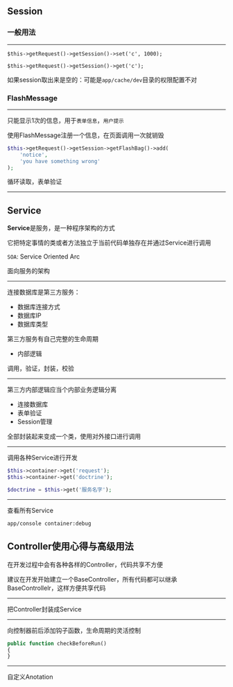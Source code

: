 ## Session

### 一般用法
---

```
$this->getRequest()->getSession()->set('c', 1000);

$this->getRequest()->getSession()->get('c');
```

如果session取出来是空的：可能是`app/cache/dev`目录的权限配置不对


### FlashMessage
---

只能显示1次的信息，用于`表单信息`，`用户提示`

使用FlashMessage注册一个信息，在页面调用一次就销毁

``` php
$this->getRequest()->getSession->getFlashBag()->add(
    'notice',
    'you have something wrong'
);
```

循环读取，表单验证

---

## Service

**Service**是服务，是一种程序架构的方式

它把特定事情的类或者方法独立于当前代码单独存在并通过Service进行调用

`SOA`: Service Oriented Arc

面向服务的架构

---

连接数据库是第三方服务：

- 数据库连接方式
- 数据库IP
- 数据库类型

第三方服务有自己完整的生命周期

- 内部逻辑

 调用，验证，封装，校验

---

第三方内部逻辑应当个内部业务逻辑分离

- 连接数据库
- 表单验证
- Session管理

全部封装起来变成一个类，使用对外接口进行调用

---

调用各种Service进行开发

```php
$this->container->get('request');
$this->container->get('doctrine');

$doctrine = $this->get('服务名字');
```

---

查看所有Service

```
app/console container:debug
```

## Controller使用心得与高级用法

在开发过程中会有各种各样的Controller，代码共享不方便

建议在开发开始建立一个BaseController，所有代码都可以继承BaseControllelr，这样方便共享代码

---

把Controller封装成Service

---

向控制器前后添加钩子函数，生命周期的灵活控制

``` php
public function checkBeforeRun()
{
}
```

---

自定义Anotation
